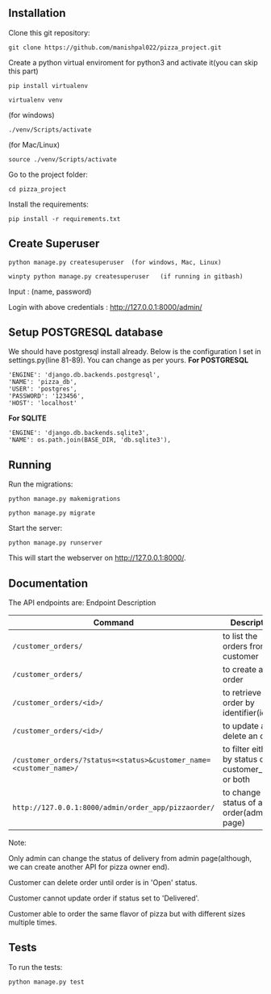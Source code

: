 ## Installation
Clone this git repository:
```
git clone https://github.com/manishpal022/pizza_project.git
```
Create a python virtual enviroment for python3 and activate it(you can skip this part)
```
pip install virtualenv
```
```
virtualenv venv
```
(for windows)
```
./venv/Scripts/activate
```

(for Mac/Linux)
```
source ./venv/Scripts/activate
```

Go to the project folder:

```
cd pizza_project
```
Install the requirements:
```
pip install -r requirements.txt
```

## Create Superuser
```
python manage.py createsuperuser  (for windows, Mac, Linux)
```
```
winpty python manage.py createsuperuser   (if running in gitbash)

```
Input : (name, password)

Login with above credentials : http://127.0.0.1:8000/admin/

## Setup POSTGRESQL database
We should have postgresql install already. Below is the configuration I set in settings.py(line 81-89). You can change as per yours.
**For POSTGRESQL**
```
'ENGINE': 'django.db.backends.postgresql',
'NAME': 'pizza_db',
'USER': 'postgres',
'PASSWORD': '123456',
'HOST': 'localhost'
```
**For SQLITE**
```
'ENGINE': 'django.db.backends.sqlite3',
'NAME': os.path.join(BASE_DIR, 'db.sqlite3'),
```

## Running
Run the migrations:
```
python manage.py makemigrations
```
```
python manage.py migrate
```
Start the server:
```
python manage.py runserver
```
This will start the webserver on http://127.0.0.1:8000/.

## Documentation
The API endpoints are:
Endpoint	Description

| Command | Description |
| --- | --- |
| `/customer_orders/` | to list the orders from a customer |
| `/customer_orders/` | to create a new order |
| `/customer_orders/<id>/` | to retrieve order by identifier(id) |
| `/customer_orders/<id>/` | to update and delete an order |
| `/customer_orders/?status=<status>&customer_name=<customer_name>/` | to filter either by status or customer_name or both |
| `http://127.0.0.1:8000/admin/order_app/pizzaorder/` | to change status of any order(admin-page) |

Note: 

Only admin can change the status of delivery from admin page(although, we can create another API for pizza owner end).

Customer can delete order until order is in 'Open' status.

Customer cannot update order if status set to 'Delivered'. 

Customer able to order the same flavor of pizza but with different sizes multiple times.

## Tests
To run the tests:
```
python manage.py test
```
